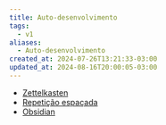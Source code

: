 ```yaml
---
title: Auto-desenvolvimento
tags:
  - v1
aliases:
  - Auto-desenvolvimento
created_at: 2024-07-26T13:21:33-03:00
updated_at: 2024-08-16T20:00:05-03:00
---
```


- [Zettelkasten](../ideias/2024/07/12/Zettelkasten.md)
- [Repetição espaçada](../ideias/2024/07/07/Repeticao_espacada.md)
- [Obsidian](../sementes/2024/07/08/Obsidian.md)